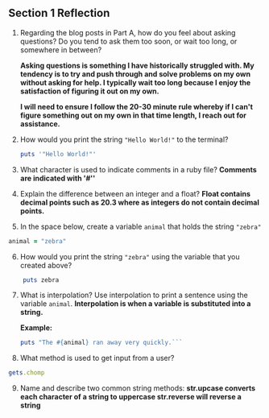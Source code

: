 ## Section 1 Reflection

1. Regarding the blog posts in Part A, how do you feel about asking questions? Do you tend to ask them too soon, or wait too long, or somewhere in between?

    **Asking questions is something I have historically struggled with.  My tendency is to try and push through and solve problems on my own without asking for help.  I typically wait too long because I enjoy the satisfaction of figuring it out on my own.**

    **I will need to ensure I follow the 20-30 minute rule whereby if I can't figure something out on my own in that time length, I reach out for assistance.**

2. How would you print the string `"Hello World!"` to the terminal?
    ```ruby
    puts '"Hello World!"'
    ```

3. What character is used to indicate comments in a ruby file?
    **Comments are indicated with '#''**

4. Explain the difference between an integer and a float?
      **Float contains decimal points such as 20.3 where as integers do not contain decimal points.**

5. In the space below, create a variable `animal` that holds the string `"zebra"`
```ruby
animal = "zebra"
```
6. How would you print the string `"zebra"` using the variable that you created above?
```ruby
    puts zebra
```
7. What is interpolation? Use interpolation to print a sentence using the variable `animal`.
    **Interpolation is when a variable is substituted into a string.**

    **Example:**
    ```ruby
    puts "The #{animal} ran away very quickly.```

8. What method is used to get input from a user?
  ```ruby
  gets.chomp
  ```

9. Name and describe two common string methods:
    **str.upcase converts each character of a string to uppercase
    str.reverse will reverse a string**

